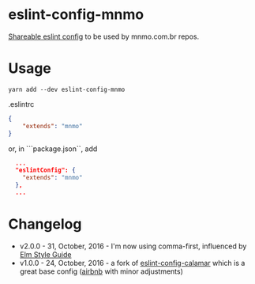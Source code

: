 # eslint-config-mnmo

[Shareable eslint config][eslintconfig] to be used by mnmo.com.br repos.

# Usage

```bs
yarn add --dev eslint-config-mnmo
```

.eslintrc
```json
{
    "extends": "mnmo"
}
```

or, in ```package.json``, add
```json
  ...
  "eslintConfig": {
    "extends": "mnmo"
  },
  ...
```

# Changelog

- v2.0.0 - 31, October, 2016 - I'm now using comma-first,
influenced by [Elm Style Guide][elmstyle]
- v1.0.0 - 24, October, 2016 - a fork of
[eslint-config-calamar][eslint-config-calamar] which is a great base config
([airbnb] with minor adjustments)

[elmstyle]: http://elm-lang.org/docs/style-guide
[eslintconfig]: http://eslint.org/docs/developer-guide/shareable-configs
[eslint-config-calamar]: https://github.com/calamar-io/eslint-config-calamar
[airbnb]: https://github.com/airbnb/javascript
